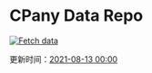 # CPany Data Repo

[![Fetch data](https://github.com/yjl9903/CPany/actions/workflows/fetch.yml/badge.svg)](https://github.com/yjl9903/CPany/actions/workflows/fetch.yml)

<!-- START_SECTION: update_time -->
更新时间：[2021-08-13 00:00](https://www.timeanddate.com/worldclock/fixedtime.html?msg=Fetch+data&iso=20210813T000021&p1=237)
<!-- END_SECTION: update_time -->
